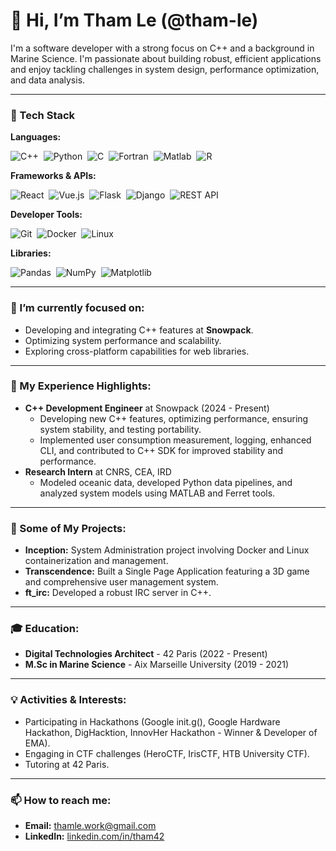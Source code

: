 # 👋 Hi, I’m Tham Le (@tham-le)

I'm a software developer with a strong focus on C++ and a background in Marine Science. I'm passionate about building robust, efficient applications and enjoy tackling challenges in system design, performance optimization, and data analysis.

---

### 🔧 Tech Stack

**Languages:**
<p>
  <img src="https://img.shields.io/badge/C%2B%2B-00599C?style=for-the-badge&logo=cplusplus&logoColor=white" alt="C++"/> 
  <img src="https://img.shields.io/badge/Python-3776AB?style=for-the-badge&logo=python&logoColor=white" alt="Python"/> 
  <img src="https://img.shields.io/badge/C-A8B9CC?style=for-the-badge&logo=c&logoColor=black" alt="C"/> 
  <img src="https://img.shields.io/badge/Fortran-734F96?style=for-the-badge&logo=fortran&logoColor=white" alt="Fortran"/> 
  <img src="https://img.shields.io/badge/Matlab-0076A8?style=for-the-badge&logo=mathworks&logoColor=white" alt="Matlab"/> 
  <img src="https://img.shields.io/badge/R-276DC3?style=for-the-badge&logo=r&logoColor=white" alt="R"/> 
</p>

**Frameworks & APIs:**
<p>
  <img src="https://img.shields.io/badge/React-61DAFB?style=for-the-badge&logo=react&logoColor=black" alt="React"/> 
  <img src="https://img.shields.io/badge/Vue.js-4FC08D?style=for-the-badge&logo=vuedotjs&logoColor=white" alt="Vue.js"/> 
  <img src="https://img.shields.io/badge/Flask-000000?style=for-the-badge&logo=flask&logoColor=white" alt="Flask"/> 
  <img src="https://img.shields.io/badge/Django-092E20?style=for-the-badge&logo=django&logoColor=white" alt="Django"/> 
  <img src="https://img.shields.io/badge/REST_API-02303A?style=for-the-badge&logo=api&logoColor=white" alt="REST API"/> 
</p>

**Developer Tools:**
<p>
  <img src="https://img.shields.io/badge/Git-F05032?style=for-the-badge&logo=git&logoColor=white" alt="Git"/> 
  <img src="https://img.shields.io/badge/Docker-2496ED?style=for-the-badge&logo=docker&logoColor=white" alt="Docker"/> 
  <img src="https://img.shields.io/badge/Linux-FCC624?style=for-the-badge&logo=linux&logoColor=black" alt="Linux"/> 
</p>

**Libraries:**
<p>
  <img src="https://img.shields.io/badge/Pandas-150458?style=for-the-badge&logo=pandas&logoColor=white" alt="Pandas"/> 
  <img src="https://img.shields.io/badge/NumPy-013243?style=for-the-badge&logo=numpy&logoColor=white" alt="NumPy"/> 
  <img src="https://img.shields.io/badge/Matplotlib-11557C?style=for-the-badge&logo=matplotlib&logoColor=white" alt="Matplotlib"/> 
</p>

---

### 🔭 I’m currently focused on:

*   Developing and integrating C++ features at **Snowpack**.
*   Optimizing system performance and scalability.
*   Exploring cross-platform capabilities for web libraries.

---

### 🌱 My Experience Highlights:

*   **C++ Development Engineer** at Snowpack (2024 - Present)
    *   Developing new C++ features, optimizing performance, ensuring system stability, and testing portability.
    *   Implemented user consumption measurement, logging, enhanced CLI, and contributed to C++ SDK for improved stability and performance.
*   **Research Intern** at CNRS, CEA, IRD
    *   Modeled oceanic data, developed Python data pipelines, and analyzed system models using MATLAB and Ferret tools.

---

### 🚀 Some of My Projects:

*   **Inception:** System Administration project involving Docker and Linux containerization and management.
*   **Transcendence:** Built a Single Page Application featuring a 3D game and comprehensive user management system.
*   **ft_irc:** Developed a robust IRC server in C++.

---

### 🎓 Education:

*   **Digital Technologies Architect** - 42 Paris (2022 - Present)
*   **M.Sc in Marine Science** - Aix Marseille University (2019 - 2021)

---

### 💡 Activities & Interests:

*   Participating in Hackathons (Google init.g(), Google Hardware Hackathon, DigHacktion, InnovHer Hackathon - Winner & Developer of EMA).
*   Engaging in CTF challenges (HeroCTF, IrisCTF, HTB University CTF).
*   Tutoring at 42 Paris.

---

### 📫 How to reach me:

*   **Email:** [thamle.work@gmail.com](mailto:thamle.work@gmail.com)
*   **LinkedIn:** [linkedin.com/in/tham42](https://linkedin.com/in/tham42)
